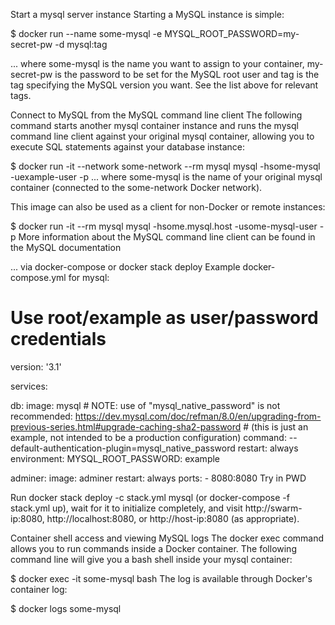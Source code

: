 Start a mysql server instance
Starting a MySQL instance is simple:

$ docker run --name some-mysql -e MYSQL_ROOT_PASSWORD=my-secret-pw -d mysql:tag


... where some-mysql is the name you want to assign to your container, my-secret-pw is the password to be set for the MySQL root user and tag is the tag specifying the MySQL version you want. See the list above for relevant tags.

Connect to MySQL from the MySQL command line client
The following command starts another mysql container instance and runs the mysql command line client against your original mysql container, allowing you to execute SQL statements against your database instance:

$ docker run -it --network some-network --rm mysql mysql -hsome-mysql -uexample-user -p
... where some-mysql is the name of your original mysql container (connected to the some-network Docker network).

This image can also be used as a client for non-Docker or remote instances:

$ docker run -it --rm mysql mysql -hsome.mysql.host -usome-mysql-user -p
More information about the MySQL command line client can be found in the MySQL documentation

... via docker-compose or docker stack deploy
Example docker-compose.yml for mysql:

# Use root/example as user/password credentials
version: '3.1'

services:

  db:
    image: mysql
    # NOTE: use of "mysql_native_password" is not recommended: https://dev.mysql.com/doc/refman/8.0/en/upgrading-from-previous-series.html#upgrade-caching-sha2-password
    # (this is just an example, not intended to be a production configuration)
    command: --default-authentication-plugin=mysql_native_password
    restart: always
    environment:
      MYSQL_ROOT_PASSWORD: example

  adminer:
    image: adminer
    restart: always
    ports:
      - 8080:8080
Try in PWD

Run docker stack deploy -c stack.yml mysql (or docker-compose -f stack.yml up), wait for it to initialize completely, and visit http://swarm-ip:8080, http://localhost:8080, or http://host-ip:8080 (as appropriate).

Container shell access and viewing MySQL logs
The docker exec command allows you to run commands inside a Docker container. The following command line will give you a bash shell inside your mysql container:

$ docker exec -it some-mysql bash
The log is available through Docker's container log:

$ docker logs some-mysql